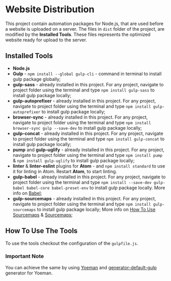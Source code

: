 # Website Distribution

This project contain automation packages for Node.js, that are used before a website is uploaded on a server. The files in `dist` folder of the project, are modified by the **Installed Tools**. These files represents the optimized website ready for upload to the server.


## Installed Tools

- **Node.js**
- **Gulp** - `npm install --global gulp-cli` - command in terminal to install gulp package globally;
- **gulp-sass** - already installed in this project. For any project, navigate to project folder using the terminal and type `npm install gulp-sass` to install gulp package locally;
- **gulp-autoprefixer** - already installed in this project. For any project, navigate to project folder using the terminal and type `npm install gulp-autoprefixer` to install gulp package locally;
- **browser-sync** - already installed in this project. For any project, navigate to project folder using the terminal and type `npm install browser-sync gulp --save-dev` to install gulp package locally;
- **gulp-concat** - already installed in this project. For any project, navigate to project folder using the terminal and type `npm install gulp-concat` to install gulp package locally;
- **pump** and **gulp-uglify** - already installed in this project. For any project, navigate to project folder using the terminal and type `npm install pump` & `npm install gulp-uglify` to install gulp package locally;
- **linter** & **linter-eslint** plugins for **Atom** - and `npm install standard` to use it for linting in Atom. Restart **Atom**, to start linting.
- **gulp-babel** - already installed in this project. For any project, navigate to project folder using the terminal and type `npm install --save-dev gulp-babel babel-core babel-preset-env` to install gulp package locally. More info on [Babel](https://www.npmjs.com/package/gulp-babel);
- **gulp-sourcemaps** - already installed in this project. For any project, navigate to project folder using the terminal and type `npm install gulp-sourcemaps` to install gulp package locally; More info on [How To Use Sourcemaps](https://knpuniversity.com/screencast/gulp/sourcemaps) & [Sourcemaps](https://www.npmjs.com/package/gulp-sourcemaps);

## How To Use The Tools
To use the tools checkout the configuration of the `gulpfile.js`.

### Important Note
You can achieve the same by using [Yoeman](http://yeoman.io) and [generator-default-gulp](https://github.com/kanlidy/generator-default-gulp) generator for Yoeman.
